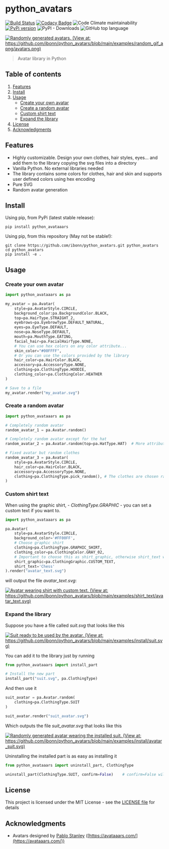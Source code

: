 # python_avatars

[![Build Status](https://travis-ci.org/ibonn/python_avatars.svg?branch=main)](https://travis-ci.org/ibonn/python_avatars) [![Codacy Badge](https://app.codacy.com/project/badge/Grade/0f0ba4f148724111a40681296d0dc740)](https://www.codacy.com/gh/ibonn/python_avatars/dashboard?utm_source=github.com&amp;utm_medium=referral&amp;utm_content=ibonn/python_avatars&amp;utm_campaign=Badge_Grade) ![Code Climate maintainability](https://img.shields.io/codeclimate/maintainability/ibonn/python_avatars) [![PyPi version](https://img.shields.io/pypi/v/python_avataaars)](https://img.shields.io/pypi/v/python_avataaars) ![PyPI - Downloads](https://img.shields.io/pypi/dm/python_avataaars) ![GitHub top language](https://img.shields.io/github/languages/top/ibonn/python_avatars) 

[![Randomly generated avatars. (View at: https://github.com/ibonn/python_avatars/blob/main/examples/random_gif_apng/avatars.png)](/examples/random_gif_apng/avatars.png)](https://github.com/ibonn/python_avatars/blob/main/examples/random_gif_apng/avatars.png)

> Avatar library in Python

## Table of contents
1. [Features](#features)
2. [Install](#install)
3. [Usage](#usage)
    * [Create your own avatar](#create-your-own-avatar)
    * [Create a random avatar](#create-a-random-avatar)
    * [Custom shirt text](#custom-shirt-text)
    * [Expand the library](#expand-the-library)
4. [License](#license)
5. [Acknowledgments](#acknowledgments)

## Features
* Highly customizable. Design your own clothes, hair styles, eyes... and add them to the library copying the svg files into a directory
* Vanilla Python. No external libraries needed
* The library contains some colors for clothes, hair and skin and supports user defined colors using hex encoding
* Pure SVG
* Random avatar generation


## Install
Using pip, from PyPi (latest stable release):

    pip install python_avataaars

Using pip, from this repository (May not be stable!):

    git clone https://github.com/ibonn/python_avatars.git python_avatars
    cd python_avatars
    pip install -e .

## Usage
### Create your own avatar
```python
import python_avataaars as pa

my_avatar = pa.Avatar(
    style=pa.AvatarStyle.CIRCLE,
    background_color:pa.BackgroundColor.BLACK,
    top=pa.HairType.STRAIGHT_2,
    eyebrows=pa.EyebrowType.DEFAULT_NATURAL,
    eyes=pa.EyeType.DEFAULT,
    nose=pa.NoseType.DEFAULT,
    mouth=pa.MouthType.EATING,
    facial_hair=pa.FacialHairType.NONE,
    # You can use hex colors on any color attribute...
    skin_color="#00FFFF",
    # Or you can use the colors provided by the library
    hair_color=pa.HairColor.BLACK,
    accessory=pa.AccessoryType.NONE,
    clothing=pa.ClothingType.HOODIE,
    clothing_color=pa.ClothingColor.HEATHER
)

# Save to a file
my_avatar.render("my_avatar.svg")
```
### Create a random avatar
```python
import python_avataaars as pa

# Completely random avatar
random_avatar_1 = pa.Avatar.random()

# Completely random avatar except for the hat
random_avatar_2 = pa.Avatar.random(top=pa.HatType.HAT)  # More attributes can stay fixed

# Fixed avatar but random clothes
random_avatar_3 = pa.Avatar(
    style=pa.AvatarStyle.CIRCLE,
    hair_color=pa.HairColor.BLACK,
    accessory=pa.AccessoryType.NONE,
    clothing=pa.ClothingType.pick_random(), # The clothes are chosen randomly
)
```

### Custom shirt text
When using the graphic shirt, - _ClothingType.GRAPHIC_ - you can set a custom text if you want to.

```python
import python_avataaars as pa

pa.Avatar(
    style=pa.AvatarStyle.CIRCLE,
    background_color='#FF00FF',
    # Choose graphic shirt
    clothing=pa.ClothingType.GRAPHIC_SHIRT,
    clothing_color=pa.ClothingColor.GRAY_02,
    # Important to choose this as shirt_graphic, otherwise shirt_text will be ignored
    shirt_graphic=pa.ClothingGraphic.CUSTOM_TEXT,
    shirt_text='Chess'
).render("avatar_text.svg")
```
will output the file _avatar\_text.svg_:

[![Avatar wearing shirt with custom text. (View at: https://github.com/ibonn/python_avatars/blob/main/examples/shirt_text/avatar_text.svg)](/examples/shirt_text/avatar_text.svg)](https://github.com/ibonn/python_avatars/blob/main/examples/shirt_text/avatar_text.svg)

### Expand the library
Suppose you have a file called _suit.svg_
that looks like this

[![Suit ready to be used by the avatar. (View at: https://github.com/ibonn/python_avatars/blob/main/examples/install/suit.svg)](/examples/install/suit.svg)](https://github.com/ibonn/python_avatars/blob/main/examples/install/suit.svg)

You can add it to the library just by running
```python
from python_avataaars import install_part

# Install the new part
install_part("suit.svg", pa.ClothingType)
```
And then use it
```python
suit_avatar = pa.Avatar.random(
    clothing=pa.ClothingType.SUIT
)

suit_avatar.render("suit_avatar.svg")
```
Which outputs the file _suit\_avatar.svg_ that looks like this

[![Randomly generated avatar wearing the installed suit. (View at: https://github.com/ibonn/python_avatars/blob/main/examples/install/avatar_suit.svg)](/examples/install/avatar_suit.svg)](https://github.com/ibonn/python_avatars/blob/main/examples/install/avatar_suit.svg)

Uninstalling the installed part is as easy as installing it
```python
from python_avataaars import uninstall_part, ClothingType

uninstall_part(ClothingType.SUIT, confirm=False)    # confirm=False will not prompt for confirmation
```

## License
This project is licensed under the MIT License - see the [LICENSE file](LICENSE) for details

## Acknowledgments
* Avatars designed by [Pablo Stanley](https://twitter.com/pablostanley) ([https://avataaars.com/](https://avataaars.com/))